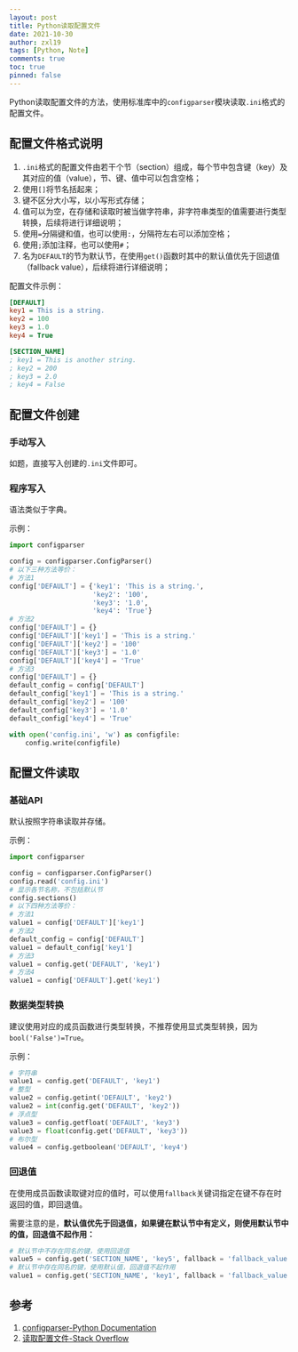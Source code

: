 ```yaml
---
layout: post
title: Python读取配置文件
date: 2021-10-30
author: zxl19
tags: [Python, Note]
comments: true
toc: true
pinned: false
---
```


Python读取配置文件的方法，使用标准库中的`configparser`模块读取`.ini`格式的配置文件。

<!-- more -->

## 配置文件格式说明

1. `.ini`格式的配置文件由若干个节（section）组成，每个节中包含键（key）及其对应的值（value），节、键、值中可以包含空格；
2. 使用`[]`将节名括起来；
3. 键不区分大小写，以小写形式存储；
4. 值可以为空，在存储和读取时被当做字符串，非字符串类型的值需要进行类型转换，后续将进行详细说明；
5. 使用`=`分隔键和值，也可以使用`:`，分隔符左右可以添加空格；
6. 使用`;`添加注释，也可以使用`#`；
7. 名为`DEFAULT`的节为默认节，在使用`get()`函数时其中的默认值优先于回退值（fallback value），后续将进行详细说明；

配置文件示例：

```ini
[DEFAULT]
key1 = This is a string.
key2 = 100
key3 = 1.0
key4 = True

[SECTION_NAME]
; key1 = This is another string.
; key2 = 200
; key3 = 2.0
; key4 = False
```

## 配置文件创建

### 手动写入

如题，直接写入创建的`.ini`文件即可。

### 程序写入

语法类似于字典。

示例：

```python
import configparser

config = configparser.ConfigParser()
# 以下三种方法等价：
# 方法1
config['DEFAULT'] = {'key1': 'This is a string.',
                     'key2': '100',
                     'key3': '1.0',
                     'key4': 'True'}
# 方法2
config['DEFAULT'] = {}
config['DEFAULT']['key1'] = 'This is a string.'
config['DEFAULT']['key2'] = '100'
config['DEFAULT']['key3'] = '1.0'
config['DEFAULT']['key4'] = 'True'
# 方法3
config['DEFAULT'] = {}
default_config = config['DEFAULT']
default_config['key1'] = 'This is a string.'
default_config['key2'] = '100'
default_config['key3'] = '1.0'
default_config['key4'] = 'True'

with open('config.ini', 'w') as configfile:
    config.write(configfile)
```

## 配置文件读取

### 基础API

默认按照字符串读取并存储。

示例：

```python
import configparser

config = configparser.ConfigParser()
config.read('config.ini')
# 显示各节名称，不包括默认节
config.sections()
# 以下四种方法等价：
# 方法1
value1 = config['DEFAULT']['key1']
# 方法2
default_config = config['DEFAULT']
value1 = default_config['key1']
# 方法3
value1 = config.get('DEFAULT', 'key1')
# 方法4
value1 = config['DEFAULT'].get('key1')
```

### 数据类型转换

建议使用对应的成员函数进行类型转换，不推荐使用显式类型转换，因为`bool('False')=True`。

示例：

```python
# 字符串
value1 = config.get('DEFAULT', 'key1')
# 整型
value2 = config.getint('DEFAULT', 'key2')
value2 = int(config.get('DEFAULT', 'key2'))
# 浮点型
value3 = config.getfloat('DEFAULT', 'key3')
value3 = float(config.get('DEFAULT', 'key3'))
# 布尔型
value4 = config.getboolean('DEFAULT', 'key4')
```

### 回退值

在使用成员函数读取键对应的值时，可以使用`fallback`关键词指定在键不存在时返回的值，即回退值。

需要注意的是，**默认值优先于回退值，如果键在默认节中有定义，则使用默认节中的值，回退值不起作用：**

```python
# 默认节中不存在同名的键，使用回退值
value5 = config.get('SECTION_NAME', 'key5', fallback = 'fallback_value')
# 默认节中存在同名的键，使用默认值，回退值不起作用
value1 = config.get('SECTION_NAME', 'key1', fallback = 'fallback_value')
```

## 参考

1. [configparser-Python Documentation](https://docs.python.org/3/library/configparser.html)
2. [读取配置文件-Stack Overflow](https://stackoverflow.com/questions/19379120/how-to-read-a-config-file-using-python)
